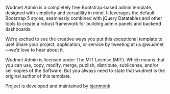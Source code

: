 Wudmet Admin is a completely free Bootstrap-based admin template, designed with simplicity and versatility in mind. It leverages the default Bootstrap 5 styles, seamlessly combined with jQuery Datatables and other tools to create a robust framework for building admin panels and backend dashboards.

We’re excited to see the creative ways you put this exceptional template to use! Share your project, application, or service by tweeting at us @wudmet —we’d love to hear about it.

Wudmet Admin is licensed under The MIT License (MIT). Which means that you can use, copy, modify, merge, publish, distribute, sublicense, and/or sell copies of the Software. But you always need to state that wudmet is the original author of this template.

Project is developed and maintained by [bjenmonk](https://github.com/bjenmonk)
